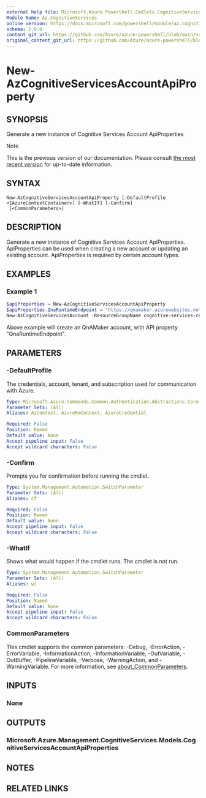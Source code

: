 ```yaml
---
external help file: Microsoft.Azure.PowerShell.Cmdlets.CognitiveServices.dll-Help.xml
Module Name: Az.CognitiveServices
online version: https://docs.microsoft.com/powershell/module/az.cognitiveservices/new-azcognitiveservicesaccountapiproperty
schema: 2.0.0
content_git_url: https://github.com/Azure/azure-powershell/blob/main/src/CognitiveServices/CognitiveServices/help/New-AzCognitiveServicesAccountApiProperty.md
original_content_git_url: https://github.com/Azure/azure-powershell/blob/main/src/CognitiveServices/CognitiveServices/help/New-AzCognitiveServicesAccountApiProperty.md
---
```


# New-AzCognitiveServicesAccountApiProperty

## SYNOPSIS
Generate a new instance of Cognitive Services Account ApiProperties

> [!NOTE]
>This is the previous version of our documentation. Please consult [the most recent version](/powershell/module/az.cognitiveservices/new-azcognitiveservicesaccountapiproperty) for up-to-date information.

## SYNTAX

```
New-AzCognitiveServicesAccountApiProperty [-DefaultProfile <IAzureContextContainer>] [-WhatIf] [-Confirm]
 [<CommonParameters>]
```

## DESCRIPTION
Generate a new instance of Cognitive Services Account ApiProperties.
ApiProperties can be used when creating a new account or updating an existing account.
ApiProperties is required by certain account types.

## EXAMPLES

### Example 1
```powershell
$apiProperties = New-AzCognitiveServicesAccountApiProperty
$apiProperties.QnaRuntimeEndpoint = "https://qnamaker.azurewebsites.net"
New-AzCognitiveServicesAccount -ResourceGroupName cognitive-services-resource-group -name qnamaker -Type QnAMaker -SkuName S0 -Location WestUS -ApiProperty $apiProperties
```

Above example will create an QnAMaker account, with API property "QnaRuntimeEndpoint".

## PARAMETERS

### -DefaultProfile
The credentials, account, tenant, and subscription used for communication with Azure.

```yaml
Type: Microsoft.Azure.Commands.Common.Authentication.Abstractions.Core.IAzureContextContainer
Parameter Sets: (All)
Aliases: AzContext, AzureRmContext, AzureCredential

Required: False
Position: Named
Default value: None
Accept pipeline input: False
Accept wildcard characters: False
```

### -Confirm
Prompts you for confirmation before running the cmdlet.

```yaml
Type: System.Management.Automation.SwitchParameter
Parameter Sets: (All)
Aliases: cf

Required: False
Position: Named
Default value: None
Accept pipeline input: False
Accept wildcard characters: False
```

### -WhatIf
Shows what would happen if the cmdlet runs. The cmdlet is not run.

```yaml
Type: System.Management.Automation.SwitchParameter
Parameter Sets: (All)
Aliases: wi

Required: False
Position: Named
Default value: None
Accept pipeline input: False
Accept wildcard characters: False
```

### CommonParameters
This cmdlet supports the common parameters: -Debug, -ErrorAction, -ErrorVariable, -InformationAction, -InformationVariable, -OutVariable, -OutBuffer, -PipelineVariable, -Verbose, -WarningAction, and -WarningVariable. For more information, see [about_CommonParameters](http://go.microsoft.com/fwlink/?LinkID=113216).

## INPUTS

### None

## OUTPUTS

### Microsoft.Azure.Management.CognitiveServices.Models.CognitiveServicesAccountApiProperties

## NOTES

## RELATED LINKS
